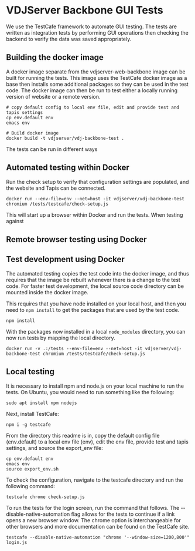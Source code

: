 VDJServer Backbone GUI Tests
============================

We use the TestCafe framework to automate GUI testing. The tests are written
as integration tests by performing GUI operations then checking the backend to
verify the data was saved appropriately.

## Building the docker image

A docker image separate from the vdjserver-web-backbone image can be built for
running the tests. This image uses the TestCafe docker image as a base then installs
some additional packages so they can be used in the test code. The docker image can
then be run to test either a locally running version of website or a remote version.

```
# copy default config to local env file, edit and provide test and tapis settings
cp env.default env
emacs env

# Build docker image
docker build -t vdjserver/vdj-backbone-test .
```

The tests can be run in different ways

## Automated testing within Docker

Run the check setup to verify that configuration settings are populated, and the
website and Tapis can be connected.

```
docker run --env-file=env --net=host -it vdjserver/vdj-backbone-test chromium /tests/testcafe/check-setup.js
```

This will start up a browser within Docker and run the tests. When testing against

## Remote browser testing using Docker

## Test development using Docker

The automated testing copies the test code into the docker image, and thus requires
that the image be rebuilt whenever there is a change to the test code. For faster test
development, the local source code directory can be mounted inside the docker image.

This requires that you have node installed on your local host, and then you
need to `npm install` to get the packages that are used by the test code.

```
npm install
```

With the packages now installed in a local `node_modules` directory, you can now run tests
by mapping the local directory.

```
docker run -v .:/tests --env-file=env --net=host -it vdjserver/vdj-backbone-test chromium /tests/testcafe/check-setup.js
```

## Local testing

It is necessary to install npm and node.js on your local machine to run the tests. On Ubuntu, you would need to run something like the following:

```
sudo apt install npm nodejs
```

Next, install TestCafe:

```
npm i -g testcafe
```

From the directory this readme is in, copy the default config file (env.default) to a local env file (env), edit the env file, provide test and tapis settings, and source the export_env file:

```
cp env.default env
emacs env
source export_env.sh

```

To check the configuration, navigate to the testcafe directory and run the following command:


```
testcafe chrome check-setup.js
```

To run the tests for the login screen, run the command that follows. The --disable-native-automation flag allows for the tests to continue if a link opens a new browser window. The chrome option is interchangeable for other browsers and more documentation can be found on the TestCafe site.

```
testcafe --disable-native-automation "chrome '--window-size=1200,800'" login.js
```


